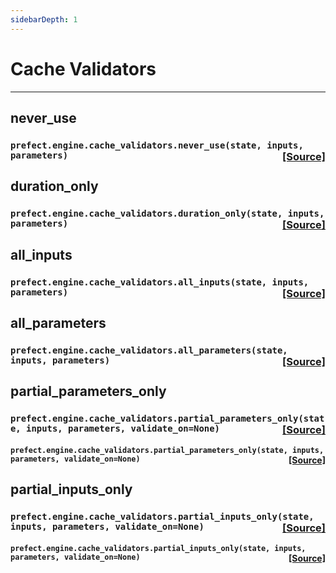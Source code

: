 ```yaml
---
sidebarDepth: 1
---
```


# Cache Validators
---
 ## never_use

###  ```prefect.engine.cache_validators.never_use(state, inputs, parameters)```<span style="float:right;">[[Source]](https://github.com/PrefectHQ/prefect/tree/master/src/prefect/engine/cache_validators.py#L14)</span>



 ## duration_only

###  ```prefect.engine.cache_validators.duration_only(state, inputs, parameters)```<span style="float:right;">[[Source]](https://github.com/PrefectHQ/prefect/tree/master/src/prefect/engine/cache_validators.py#L18)</span>



 ## all_inputs

###  ```prefect.engine.cache_validators.all_inputs(state, inputs, parameters)```<span style="float:right;">[[Source]](https://github.com/PrefectHQ/prefect/tree/master/src/prefect/engine/cache_validators.py#L27)</span>



 ## all_parameters

###  ```prefect.engine.cache_validators.all_parameters(state, inputs, parameters)```<span style="float:right;">[[Source]](https://github.com/PrefectHQ/prefect/tree/master/src/prefect/engine/cache_validators.py#L36)</span>



 ## partial_parameters_only

###  ```prefect.engine.cache_validators.partial_parameters_only(state, inputs, parameters, validate_on=None)```<span style="float:right;">[[Source]](https://github.com/PrefectHQ/prefect/tree/master/src/prefect/engine/cache_validators.py#L45)</span>


 ####  ```prefect.engine.cache_validators.partial_parameters_only(state, inputs, parameters, validate_on=None)```<span style="float:right;">[[Source]](https://github.com/PrefectHQ/prefect/tree/master/src/prefect/engine/cache_validators.py#L45)</span>



 ## partial_inputs_only

###  ```prefect.engine.cache_validators.partial_inputs_only(state, inputs, parameters, validate_on=None)```<span style="float:right;">[[Source]](https://github.com/PrefectHQ/prefect/tree/master/src/prefect/engine/cache_validators.py#L63)</span>


 ####  ```prefect.engine.cache_validators.partial_inputs_only(state, inputs, parameters, validate_on=None)```<span style="float:right;">[[Source]](https://github.com/PrefectHQ/prefect/tree/master/src/prefect/engine/cache_validators.py#L63)</span>



